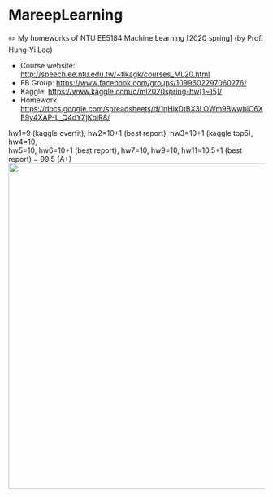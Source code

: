 # MareepLearning
 ✏️ My homeworks of NTU EE5184 Machine Learning [2020 spring] (by Prof. Hung-Yi Lee) 

- Course website: http://speech.ee.ntu.edu.tw/~tlkagk/courses_ML20.html
- FB Group: https://www.facebook.com/groups/1099602297060276/
- Kaggle: https://www.kaggle.com/c/ml2020spring-hw[1~15]/
- Homework: https://docs.google.com/spreadsheets/d/1nHixDtBX3LOWm9BwwbiC6XE9y4XAP-L_Q4dYZjKbiR8/

hw1=9 (kaggle overfit), hw2=10+1 (best report), hw3=10+1 (kaggle top5), hw4=10,  
hw5=10, hw6=10+1 (best report), hw7=10, hw9=10, hw11=10.5+1 (best report) = 99.5 (A+)  
<img src="https://media.giphy.com/media/pgXyEzYTdmUqk/giphy.gif" width="640">
